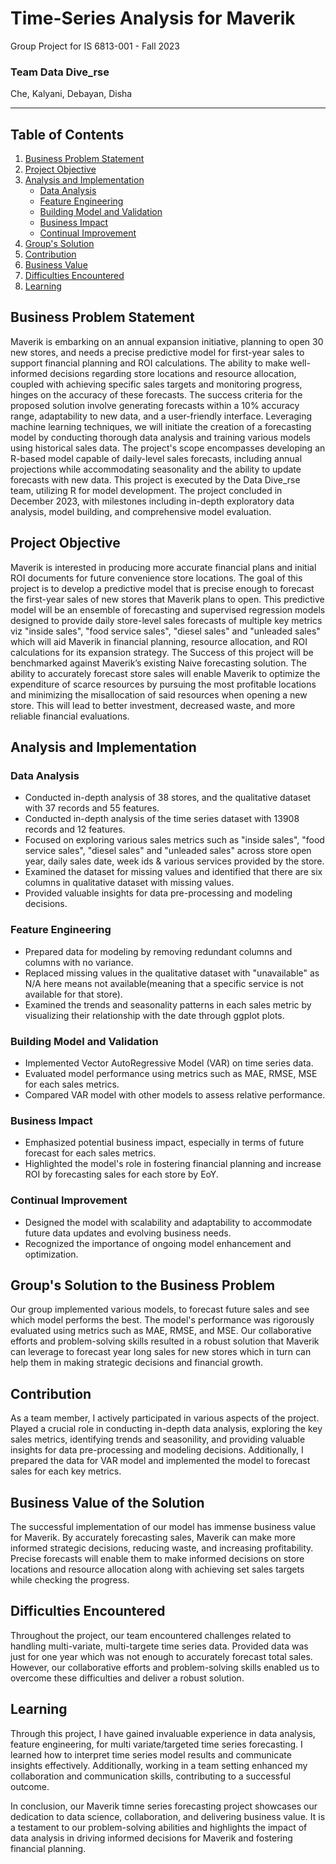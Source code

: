 # Time-Series Analysis for Maverik
Group Project for IS 6813-001 - Fall 2023
### Team Data Dive_rse
Che, Kalyani, Debayan, Disha

- - - - 

## Table of Contents

1. [Business Problem Statement](#business-problem-statement)
2. [Project Objective](#project-objective)
3. [Analysis and Implementation](#analysis-and-implementation)
   - [Data Analysis](#data-analysis)
   - [Feature Engineering](#feature-engineering)
   - [Building Model and Validation](#building-model-and-validation)
   - [Business Impact](#business-impact)
   - [Continual Improvement](#continual-improvement)
4. [Group's Solution](#groups-solution)
5. [Contribution](#contribution)
6. [Business Value](#business-value)
7. [Difficulties Encountered](#difficulties-encountered)
8. [Learning](#learning)

## Business Problem Statement <a name="business-problem-statement"></a>
Maverik is embarking on an annual expansion initiative, planning to open 30 new stores, and needs a precise predictive model for first-year sales to support financial planning and ROI calculations. The ability to make well-informed decisions regarding store locations and resource allocation, coupled with achieving specific sales targets and monitoring progress, hinges on the accuracy of these forecasts. The success criteria for the proposed solution involve generating forecasts within a 10% accuracy range, adaptability to new data, and a user-friendly interface. Leveraging machine learning techniques, we will initiate the creation of a forecasting model by conducting thorough data analysis and training various models using historical sales data. The project's scope encompasses developing an R-based model capable of daily-level sales forecasts, including annual projections while accommodating seasonality and the ability to update forecasts with new data. This project is executed by the Data Dive_rse team, utilizing R for model development. The project concluded in December 2023, with milestones including in-depth exploratory data analysis, model building, and comprehensive model evaluation.

## Project Objective <a name="project-objective"></a>
Maverik is interested in producing more accurate financial plans and initial ROI documents for future convenience store locations. The goal of this project is to develop a predictive model that is precise enough to forecast the first-year sales of new stores that Maverik plans to open. This predictive model will be an ensemble of forecasting and supervised regression models designed to provide daily store-level sales forecasts of multiple key metrics viz "inside sales", "food service sales", "diesel sales" and "unleaded sales" which will aid Maverik in financial planning, resource allocation, and ROI calculations for its expansion strategy. The Success of this project will be benchmarked against Maverik’s existing Naive forecasting solution. The ability to accurately forecast store sales will enable Maverik to optimize the expenditure of scarce resources by pursuing the most profitable locations and minimizing the misallocation of said resources when opening a new store. This will lead to better investment, decreased waste, and more reliable financial evaluations.

## Analysis and Implementation <a name="analysis-and-implementation"></a>

### Data Analysis <a name="data-analysis"></a>
- Conducted in-depth analysis of 38 stores, and the qualitative dataset with 37 records and 55 features.
- Conducted in-depth analysis of the time series dataset with 13908 records and 12 features.
- Focused on exploring various sales metrics such as "inside sales", "food service sales", "diesel sales" and "unleaded sales" across store open year, daily sales date, week ids & various services provided by the store.
- Examined the dataset for missing values and identified that there are six columns in qualitative dataset with missing values.
- Provided valuable insights for data pre-processing and modeling decisions.

### Feature Engineering <a name="feature-engineering"></a>
- Prepared data for modeling by removing redundant columns and columns with no variance.
- Replaced missing values in the qualitative dataset with "unavailable" as N/A here means not available(meaning that a specific service is not available for that store).
- Examined the trends and seasonality patterns in each sales metric by visualizing their relationship with the date through ggplot plots.

### Building Model and Validation <a name="building-model-and-validation"></a>
- Implemented Vector AutoRegressive Model (VAR) on time series data.
- Evaluated model performance using metrics such as MAE, RMSE, MSE for each sales metrics.
- Compared VAR model with other models to assess relative performance.

### Business Impact <a name="business-impact"></a>
- Emphasized potential business impact, especially in terms of future forecast for each sales metrics.
- Highlighted the model's role in fostering financial planning and increase ROI by forecasting sales for each store by EoY.

### Continual Improvement <a name="continual-improvement"></a>
- Designed the model with scalability and adaptability to accommodate future data updates and evolving business needs.
- Recognized the importance of ongoing model enhancement and optimization.

## Group's Solution to the Business Problem <a name="groups-solution"></a>
Our group implemented various models, to forecast future sales and see which model performs the best. The model's performance was rigorously evaluated using metrics such as MAE, RMSE, and MSE. Our collaborative efforts and problem-solving skills resulted in a robust solution that Maverik can leverage to forecast year long sales for new stores which in turn can help them in making strategic decisions and financial growth.

## Contribution <a name="contribution"></a>
As a team member, I actively participated in various aspects of the project. Played a crucial role in conducting in-depth data analysis, exploring the key sales metrics, identifying trends and seasonility, and providing valuable insights for data pre-processing and modeling decisions. Additionally, I prepared the data for VAR model and implemented the model to forecast sales for each key metrics. 

## Business Value of the Solution <a name="business-value"></a>
The successful implementation of our model has immense business value for Maverik. By accurately forecasting sales, Maverik can make more informed strategic decisions, reducing waste, and increasing profitability. Precise forecasts will enable them to make informed decisions on store locations and resource allocation along with achieving set sales targets while checking the progress.

## Difficulties Encountered <a name="difficulties-encountered"></a>
Throughout the project, our team encountered challenges related to handling multi-variate, multi-targete time series data. Provided data was just for one year which was not enough to accurately forecast total sales. However, our collaborative efforts and problem-solving skills enabled us to overcome these difficulties and deliver a robust solution.

## Learning <a name="learning"></a>
Through this project, I have gained invaluable experience in data analysis, feature engineering, for multi variate/targeted time series forecasting. I learned how to interpret time series model results and communicate insights effectively. Additionally, working in a team setting enhanced my collaboration and communication skills, contributing to a successful outcome.

In conclusion, our Maverik timne series forecasting project showcases our dedication to data science, collaboration, and delivering business value. It is a testament to our problem-solving abilities and highlights the impact of data analysis in driving informed decisions for Maverik and fostering financial planning.
